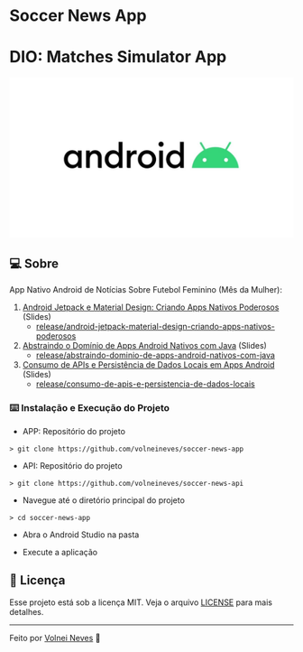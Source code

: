 # Soccer News App

# DIO: Matches Simulator App

![Logo do Markdown](./assets/mobile.png)

## :computer: Sobre

App Nativo Android de Notícias Sobre Futebol Feminino (Mês da Mulher):

1. [Android Jetpack e Material Design: Criando Apps Nativos Poderosos](https://docs.google.com/presentation/d/1ECgeecAT5A1Mh0Mh-mbs4R2_wb4AHJLE/edit?usp=sharing&ouid=107980611913120181649&rtpof=true&sd=true) (Slides)
   - [release/android-jetpack-material-design-criando-apps-nativos-poderosos](https://github.com/digitalinnovationone/soccer-news-app/tree/release/android-jetpack-material-design-criando-apps-nativos-poderosos)
1. [Abstraindo o Domínio de Apps Android Nativos com Java](https://docs.google.com/presentation/d/1-SY1Ryx0GvPAmmiUA1w0ewCtCiJxBwQg/edit?usp=sharing&ouid=107980611913120181649&rtpof=true&sd=true) (Slides)
   - [release/abstraindo-dominio-de-apps-android-nativos-com-java](https://github.com/digitalinnovationone/soccer-news-app/tree/release/abstraindo-dominio-de-apps-android-nativos-com-java)
1. [Consumo de APIs e Persistência de Dados Locais em Apps Android](https://docs.google.com/presentation/d/1FrsBIZ5v7scAZwzUfmQK7wPLl-NRU-LA/edit?usp=sharing&ouid=107980611913120181649&rtpof=true&sd=true) (Slides)
   - [release/consumo-de-apis-e-persistencia-de-dados-locais](https://github.com/digitalinnovationone/soccer-news-app/tree/release/consumo-de-apis-e-persistencia-de-dados-locais)

### :keyboard: Instalação e Execução do Projeto

- APP: Repositório do projeto

```
> git clone https://github.com/volneineves/soccer-news-app
```

- API: Repositório do projeto

```
> git clone https://github.com/volneineves/soccer-news-api
```

- Navegue até o diretório principal do projeto

```
> cd soccer-news-app
```

- Abra o Android Studio na pasta

- Execute a aplicação

## :memo: Licença

Esse projeto está sob a licença MIT. Veja o arquivo [LICENSE](https://github.com/git/git-scm.com/blob/master/MIT-LICENSE.txt) para mais detalhes.

---

Feito por <a href="https://www.linkedin.com/in/volnei-neves">Volnei Neves</a> :wave: